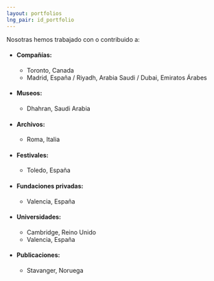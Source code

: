 ```yaml
---
layout: portfolios
lng_pair: id_portfolio
---
```

Nosotras hemos trabajado con o contribuido a:

- #### Compañías:

    -  Toronto, Canada
    -  Madrid, España / Riyadh, Arabia Saudi / Dubai, Emiratos Árabes

- #### Museos:
    -  Dhahran, Saudi Arabia

- #### Archivos:
    -  Roma, Italia

- #### Festivales:
    -  Toledo, España

- #### Fundaciones privadas:
    -  Valencia, España
    
- #### Universidades:
    -  Cambridge, Reino Unido
    -  Valencia, España

- #### Publicaciones:
    - Stavanger, Noruega